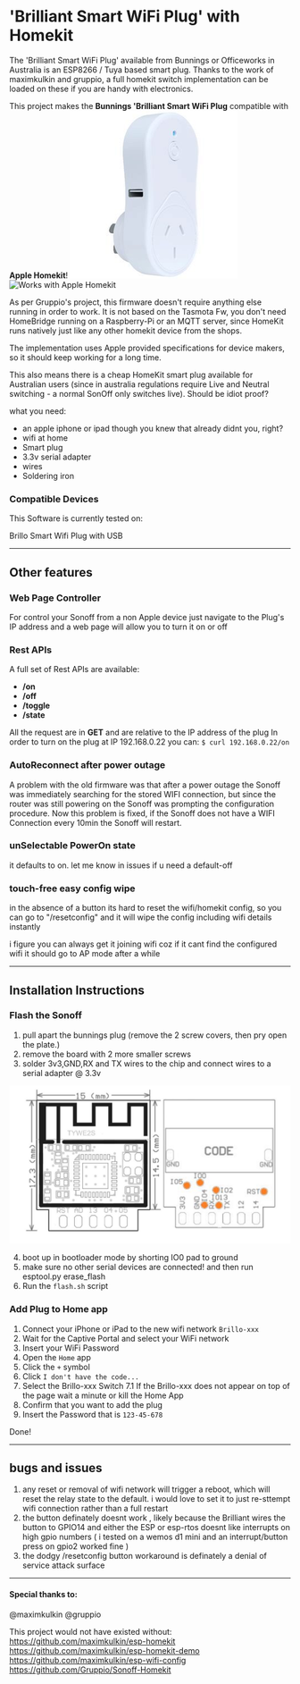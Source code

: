 

# 'Brilliant Smart WiFi Plug' with Homekit

The 'Brilliant Smart WiFi Plug' available from Bunnings or Officeworks in Australia is an ESP8266 / Tuya based smart plug. Thanks to the work of maximkulkin and gruppio, a full homekit switch implementation can be loaded on these if you are handy with electronics.

This project makes the **Bunnings 'Brilliant Smart WiFi Plug** compatible with **Apple Homekit**!
<img src="https://raw.githubusercontent.com/yahms/Homekit-BrilliantPlug/master/resize.jpg" alt="This"/>
<img src="https://raw.githubusercontent.com/Gruppio/Sonoff-Homekit/images/images/homekit.png" alt="Works with Apple Homekit" width="180"/>
 
As per Gruppio's project, this firmware doesn't require anything else running in order to work. It is not based on the Tasmota Fw, you don't need HomeBridge running on a Raspberry-Pi or an MQTT server, since HomeKit runs natively just like any other homekit device from the shops.

The implementation uses Apple provided specifications for device makers, so it should keep working for a long time.

This also means there is a cheap HomeKit smart plug available for Australian users (since in australia regulations require Live and Neutral switching - a normal SonOff only switches live). Should be idiot proof?

what you need:

* an apple iphone or ipad though you knew that already didnt you, right?
* wifi at home
* Smart plug
* 3.3v serial adapter
* wires
* Soldering iron


### Compatible Devices
This Software is currently tested on: 

Brillo Smart Wifi Plug with USB

---

## Other features

### Web Page Controller
For control your Sonoff from a non Apple device just navigate to the Plug's IP address and a web page will allow you to turn it on or off

### Rest APIs
A full set of Rest APIs are available:
* **/on**
* **/off**
* **/toggle**
* **/state**

All the request are in **GET** and are relative to the IP address of the plug
In order to turn on the plug at IP 192.168.0.22 you can: `$ curl 192.168.0.22/on`

### AutoReconnect after power outage
A problem with the old firmware was that after a power outage the Sonoff was immediately searching for the stored WIFI connection, but since the router was still powering on the Sonoff was prompting the configuration procedure. Now this problem is fixed, if the Sonoff does not have a WIFI Connection every 10min the Sonoff will restart.

### unSelectable PowerOn state
it defaults to on. let me know in issues if u need a default-off


### touch-free easy config wipe
in the absence of a button its hard to reset the wifi/homekit config, so you can go to "/resetconfig" and it will wipe the config including wifi details instantly

i figure you can always get it joining wifi coz if it cant find the configured wifi it should go to AP mode after a while

---

## Installation Instructions

### Flash the Sonoff
 1) pull apart the bunnings plug (remove the 2 screw covers, then pry open the plate.)
 2) remove the board with 2 more smaller screws
 3) solder 3v3,GND,RX and TX wires to the chip and connect wires to a serial adapter @ 3.3v
<img src="https://raw.githubusercontent.com/yahms/Homekit-BrilliantPlug/master/TYWE2S2.jpeg" alt="This"/>

 4) boot up in bootloader mode by shorting IO0 pad to ground
 5) make sure no other serial devices are connected! and then run esptool.py erase_flash
 6) Run the `flash.sh` script 

### Add Plug to Home app
 1) Connect your iPhone or iPad to the new wifi network `Brillo-xxx`
 2) Wait for the Captive Portal and select your WiFi network
 3) Insert your WiFi Password
 4) Open the `Home` app
 5) Click the `+` symbol
 6) Click `I don't have the code...`
 7) Select the Brillo-xxx Switch 
 7.1 If the Brillo-xxx does not appear on top of the page wait a minute or kill the Home App
 9) Confirm that you want to add the plug
 10) Insert the Password that is `123-45-678`

Done! 


---

## bugs and issues

1) any reset or removal of wifi network will trigger a reboot, which will reset the relay state to the default. i would love to set it to just re-sttempt wifi connection rather than a full restart
2) the button definately doesnt work , likely because the Brilliant wires the button to GPIO14 and either the ESP or esp-rtos doesnt like interrupts on high gpio numbers ( i tested on a wemos d1 mini and an interrupt/button press on gpio2 worked fine )
3) the dodgy /resetconfig button workaround is definately a denial of service attack surface

---

#### Special thanks to:
@maximkulkin
@gruppio

This project would not have existed without:
https://github.com/maximkulkin/esp-homekit
https://github.com/maximkulkin/esp-homekit-demo
https://github.com/maximkulkin/esp-wifi-config
https://github.com/Gruppio/Sonoff-Homekit

